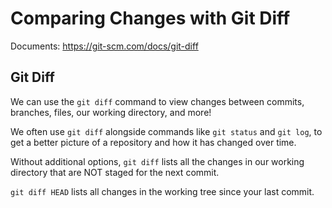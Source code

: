 # Comparing Changes with Git Diff

Documents: https://git-scm.com/docs/git-diff

## Git Diff

We can use the `git diff` command to view changes between commits, branches, files, our working directory, and more!

We often use `git diff` alongside commands like `git status` and `git log`, to get a better picture of a repository and how it has changed over time.

Without additional options, `git diff` lists all the changes in our working directory that are NOT staged for the next commit.

`git diff HEAD` lists all changes in the working tree since your last commit.
